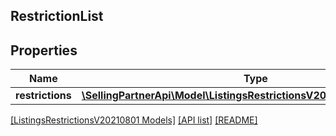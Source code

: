 ## RestrictionList

## Properties

Name | Type | Description | Notes
------------ | ------------- | ------------- | -------------
**restrictions** | [**\SellingPartnerApi\Model\ListingsRestrictionsV20210801\Restriction[]**](Restriction.md) |  |

[[ListingsRestrictionsV20210801 Models]](../) [[API list]](../../Api) [[README]](../../../README.md)
